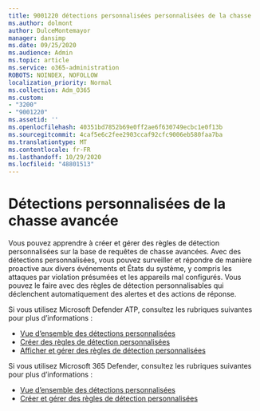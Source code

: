 ```yaml
---
title: 9001220 détections personnalisées personnalisées de la chasse
ms.author: dolmont
author: DulceMontemayor
manager: dansimp
ms.date: 09/25/2020
ms.audience: Admin
ms.topic: article
ms.service: o365-administration
ROBOTS: NOINDEX, NOFOLLOW
localization_priority: Normal
ms.collection: Adm_O365
ms.custom:
- "3200"
- "9001220"
ms.assetid: ''
ms.openlocfilehash: 40351bd7852b69e0ff2ae6f630749ecbc1e0f13b
ms.sourcegitcommit: 4caf5e6c2fee2903ccaf92cfc9006eb580faa7ba
ms.translationtype: MT
ms.contentlocale: fr-FR
ms.lasthandoff: 10/29/2020
ms.locfileid: "48801513"
---
```

# <a name="advanced-hunting-custom-detections"></a>Détections personnalisées de la chasse avancée

Vous pouvez apprendre à créer et gérer des règles de détection personnalisées sur la base de requêtes de chasse avancées. Avec des détections personnalisées, vous pouvez surveiller et répondre de manière proactive aux divers événements et États du système, y compris les attaques par violation présumées et les appareils mal configurés. Vous pouvez le faire avec des règles de détection personnalisables qui déclenchent automatiquement des alertes et des actions de réponse.
  
Si vous utilisez Microsoft Defender ATP, consultez les rubriques suivantes pour plus d’informations : 
- [Vue d’ensemble des détections personnalisées](https://docs.microsoft.com/windows/security/threat-protection/microsoft-defender-atp/overview-custom-detections)
- [Créer des règles de détection personnalisées](https://docs.microsoft.com/windows/security/threat-protection/microsoft-defender-atp/custom-detection-rules)
- [Afficher et gérer des règles de détection personnalisées](https://docs.microsoft.com/windows/security/threat-protection/microsoft-defender-atp/custom-detections-manage)

Si vous utilisez Microsoft 365 Defender, consultez les rubriques suivantes pour plus d’informations : 
- [Vue d’ensemble des détections personnalisées](https://docs.microsoft.com/microsoft-365/security/mtp/custom-detections-overview)
- [Créer et gérer des règles de détection personnalisées](https://docs.microsoft.com/microsoft-365/security/mtp/custom-detection-rules)
